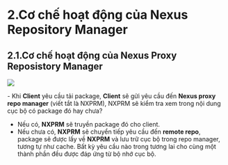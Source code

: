 # 2.Cơ chế hoạt động của Nexus Repository Manager



## 2.1.Cơ chế hoạt động của Nexus Proxy Reposistory Manager
<img src="../images/co-che-1.png" />

\- Khi **Client** yêu cầu tải package, **Client** sẽ gửi yêu cầu đến **Nexus proxy repo manager** (viết tắt là NXPRM), NXPRM sẽ kiểm tra xem trong nội dung cục bộ có package đó hay chưa?  
- Nếu có, **NXPRM** sẽ truyền package đó cho client.
- Nếu chưa có, **NXPRM** sẽ chuyển tiếp yêu cầu đến **remote repo**, package sẽ được lấy về **NXPRM** và lưu trữ cục bộ trong repo manager, tương tự như cache. Bất kỳ yêu cầu nào trong tương lai cho cùng một thành phần đều được đáp ứng từ bộ nhớ cục bộ.  











